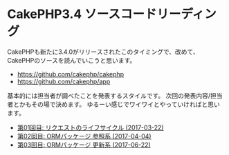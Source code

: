 # CakePHP3.4 ソースコードリーディング

CakePHPも新たに3.4.0がリリースされたこのタイミングで、改めて、CakePHPのソースを読んでいこうと思います。

- https://github.com/cakephp/cakephp
- https://github.com/cakephp/app

基本的には担当者が調べたことを発表するスタイルです。 次回の発表内容/担当者とかもその場で決めます。 ゆるーい感じでワイワイとやっていければと思います。

- [第01回目: リクエストのライフサイクル (2017-03-22)](https://github.com/LancersDevTeam/cakephp-src/blob/master/01/request_cycle.md)
- [第02回目: ORMパッケージ 参照系 (2017-04-04)](https://github.com/LancersDevTeam/cakephp-src/blob/master/02/get_started.md/)
- [第03回目: ORMパッケージ 更新系 (2017-06-22)](https://github.com/LancersDevTeam/cakephp-src/blob/master/03/README.md)
